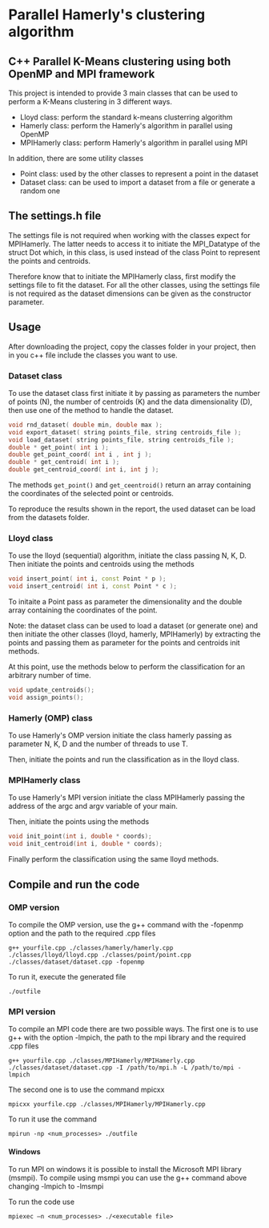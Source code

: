 
# Parallel Hamerly's clustering algorithm
## C++ Parallel K-Means clustering using both OpenMP and MPI framework

This project is intended to provide 3 main classes that can be used to perform a K-Means clustering in 3 different ways.

- Lloyd class: perform the standard k-means clusterring algorithm
- Hamerly class: perform the Hamerly's algorithm in parallel using OpenMP
- MPIHamerly class: perform Hamerly's algorithm in parallel using MPI

In addition, there are some utility classes

- Point class: used by the other classes to represent a point in the dataset
- Dataset class: can be used to import a dataset from a file or generate a random one


## The settings.h file

The settings file is not required when working with the classes expect for MPIHamerly. The latter needs to access it to initiate the MPI_Datatype of the struct Dot which, in this class, is used instead of the class Point to represent the points and centroids. 

Therefore know that to initiate the MPIHamerly class, first modify the settings file to fit the dataset. For all the other classes, using the settings file is not required as the dataset dimensions can be given as the constructor parameter.

## Usage
After downloading the project, copy the classes folder in your project, then in you c++ file include the classes you want to use.

### Dataset class
To use the dataset class first initiate it by passing as parameters the number of points (N), the number of centroids (K) and the data dimensionality (D), then use one of the method to handle the dataset.

```cpp
void rnd_dataset( double min, double max );
void export_dataset( string points_file, string centroids_file );
void load_dataset( string points_file, string centroids_file );
double * get_point( int i );
double get_point_coord( int i , int j );
double * get_centroid( int i );
double get_centroid_coord( int i, int j );
```

The methods `get_point()` and `get_ceentroid()` return an array containing the coordinates of the selected point or centroids.

To reproduce the results shown in the report, the used dataset can be load from the datasets folder.

### Lloyd class
To use the lloyd (sequential) algorithm, initiate the class passing N, K, D. Then initiate the points and centroids using the methods 

```cpp
void insert_point( int i, const Point * p );
void insert_centroid( int i, const Point * c );
```

To initaite a Point pass as parameter the dimensionality and the double array containing the coordinates of the point.

Note: the dataset class can be used to load a dataset (or generate one) and then initiate the other classes (lloyd, hamerly, MPIHamerly) by extracting the points and passing them as parameter for the points and centroids init methods.

At this point, use the methods below to perform the classification for an arbitrary number of time.

```cpp
void update_centroids();
void assign_points();
```

### Hamerly (OMP) class
To use Hamerly's OMP version initiate the class hamerly passing as parameter N, K, D and the number of threads to use T.

Then, initiate the points and run the classification as in the lloyd class.

### MPIHamerly class
To use Hamerly's MPI version initiate the class MPIHamerly passing the address of the argc and argv variable of your main. 

Then, initiate the points using the methods 
```cpp
void init_point(int i, double * coords);
void init_centroid(int i, double * coords);
```

Finally perform the classification using the same lloyd methods.

## Compile and run the code
### OMP version
To compile the OMP version, use the g++ command with the -fopenmp option and the path to the required .cpp files
```console
g++ yourfile.cpp ./classes/hamerly/hamerly.cpp ./classes/lloyd/lloyd.cpp ./classes/point/point.cpp ./classes/dataset/dataset.cpp -fopenmp
```
To run it, execute the generated file
```console
./outfile
```
### MPI version
To compile an MPI code there are two possible ways. The first one is to use g++ with the option -lmpich, the path to the mpi library and the required .cpp files

```console
g++ yourfile.cpp ./classes/MPIHamerly/MPIHamerly.cpp ./classes/dataset/dataset.cpp -I /path/to/mpi.h -L /path/to/mpi -lmpich 
```

The second one is to use the command mpicxx 

```console
mpicxx yourfile.cpp ./classes/MPIHamerly/MPIHamerly.cpp
```

To run it use the command 
```
mpirun -np <num_processes> ./outfile
```

#### Windows 
To run MPI on windows it is possible to install the Microsoft MPI library (msmpi). To compile using msmpi you can use the g++ command above changing -lmpich to -lmsmpi

To run the code use
```
mpiexec –n <num_processes> ./<executable file>
```
